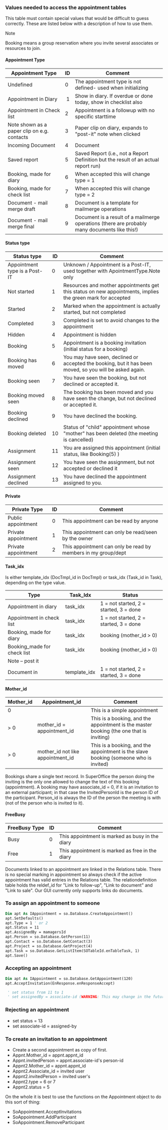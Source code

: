 
### Values needed to access the appointment tables

This table must contain special values that would be difficult to guess correctly. These are listed below with a description of how to use them.

> [!NOTE]
> Booking means a group reservation where you invite several associates or resources to join.

#### Appointment Type

 | Appointment Type | ID | Comment |
 |---|---|---|
 | Undefined | 0 | The appointment type is not defined- used when initializing |
 | Appointment in Diary |  1 | Show in diary. If overdue or done today, show in checklist also |
 | Appointment in Check list | 2 | Appointment is a followup with no specific starttime |
 | Note shown as a paper clip on e.g. contacts | 3 | Paper clip on diary, expands to "post-it" note when clicked |
 | Incoming Document | 4 | Document |
 | Saved report | 5 | Saved Report (i.e., not a Report Definition but the result of an actual report run) |
 | Booking, made for diary | 6 | When accepted this will change type = 1 |
 | Booking, made for check list | 7 | When accepted this will change type = 2 |
 | Document - mail merge draft | 8 | Document is a template for mailmerge operations |
 | Document - mail merge final | 9 | Document is a result of a mailmerge operations (there are probably many documents like this!) |

#### Status type

 | Status type | ID | Comment |
 |---|---|---|
 | Appointment type is a Post-IT | 0 | Unknown / Appointment is a Post-IT, used together with ApointmentType.Note only |
 | Not started | 1 | Resources and mother appointments get this status on new appointments, implies the green mark for accepted |
 | Started | 2 | Marked when the appointment is actually started, but not completed |
 | Completed | 3 | Completed is set to avoid changes to the appointment |
 | Hidden | 4 | Appointment is hidden |
 | Booking | 5 | Appointment is a booking invitation (initial status for a booking) |
 | Booking has moved | 6 | You may have seen, declined or accepted the booking, but it has been moved, so you will be asked again. |
 | Booking seen | 7 | You have seen the booking, but not declined or accepted it. |
 | Booking moved seen | 8 | The booking has been moved and you have seen the change, but not declined or accepted it. |
 | Booking declined | 9 | You have declined the booking. |
 | Booking deleted | 10 | Status of "child" appointment whose "mother" has been deleted (the meeting is cancelled) |
 | Assignment | 11 | You are assigned this appointment (initial status, like Booking(5) ) |
 | Assignment seen | 12 | You have seen the assignment, but not accepted or declined it |
 | Assignment declined | 13 | You have declined the appointment assigned to you. |

#### Private

 | Private Type | ID | Comment |
 |---|---|---|
 | Public appointment | 0 | This appointment can be read by anyone |
 | Private appointment | 1 | This appointment can only be read/seen by the owner |
 | Private appointment | 2 | This appointment can only be read by members in my group/dept |

#### Task\_idx

Is either template\_idx (DocTmpl\_id in DocTmpl) or task\_idx (Task\_id in Task), depending on the type value.

 | Type | Task\_Idx | Status |
 |---|---|---|
 | Appointment in diary | task\_idx | 1 = not started, 2 = started, 3 = done |
 | Appointment in check list | task\_idx | 1 = not started, 2 = started, 3 = done |
 | Booking, made for diary | task\_idx | booking (mother\_id &gt; 0) |
 | Booking\_made for check list | task\_idx | booking (mother\_id &gt; 0) |
 | Note – post it |  |  |
 | Document in | template\_idx | 1 = not started, 2 = started, 3 = done |

#### Mother\_id

 | Mother\_id | Appointment\_id | Comment |
 |---|---|---|
 | 0 | | This is a simple appointment |
 | &gt; 0 | mother\_id = appointment\_id | This is a booking, and the appointment is the master booking (the one that is inviting) |
 | &gt; 0 | mother\_id not like appointment\_id | This is a booking, and the appointment is the slave booking (someone who is invited) |

Bookings share a single text record. In SuperOffice the person doing the inviting is the only one allowed to change the text of this booking (appointment).
A booking may have associate\_id = 0, if it is an invitation to an external participant; in that case the InvitedPersonId is the person ID of the participant. Person\_id is always the ID of the person the meeting is with (not of the person who is invited to it).

#### FreeBusy

 | FreeBusy Type | ID | Comment |
 |---|---|---|
 | Busy | 0 | This appointment is marked as busy in the diary |
 | Free | 1 | This appointment is marked as free in the diary |

Documents linked to an appointment are linked in the Relations table. There is no special marking in appointment so always check if the active appointment has valid entries in the Relations table. The relationdefinition table holds the reldef\_id for "Link to follow-up", "Link to document" and "Link to sale". Our GUI currently only supports links do documents.

### To assign an appointment to someone

```vb
Dim apt As IAppointment = so.Database.CreateAppointment()
apt.SetDefaults()
apt.Type = 1 ' or 2
apt.Status = 11
apt.AssignedBy = mamagersId
apt.Person = so.Database.GetPerson(11)
apt.Contact = so.Database.GetContact(3)
apt.Project = so.Database.GetProject(4)
apt.Task = so.Database.GetListItem(SOTableId.enTableTask, 1)
apt.Save()
```

### Accepting an appointment

```vb
Dim apt As IAppointment = so.Database.GetAppointment(120)
apt.AcceptInvitation(EnResponse.enResponseAccept)

 ' set status from 11 to 1
 ' set assignedBy = associate-id (WARNING: This may change in the future)
```

### Rejecting an appointment

* set status = 13
* set associate-id = assigned-by

### To create an invitation to an appointment

* Create a second appointment as copy of first.
* Appnt.Mother\_id = appnt.appnt\_id
* Appnt.invitedPerson = appnt.associate-id's person-id
* Appnt2.Mother\_id = appnt.appnt\_id
* Appnt2.Associate\_id = invited user
* Appnt2.invitedPerson = invited user's
* Appnt2.type = 6 or 7
* Appnt2.status = 5

On the whole it is best to use the functions on the Appointment object to do this sort of thing:

* SoAppointment.AcceptInvitations
* SoAppointment.AddParticipant
* SoAppointment.RemoveParticipant
